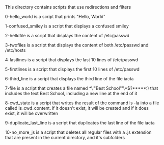 This directory contains scripts that use redirections and filters

0-hello_world is a script that prints "Hello, World"

1-confused_smiley is a script that displays a confused smiley

2-hellofile is a script that displays the content of /etc/passwd

3-twofiles is a script that displays the content of both /etc/passwd and /etc/hosts

4-lastlines is a script that displays the last 10 lines of /etc/passwd

5-firstlines is a script that displays the first 10 lines of /etc/passwd

6-third_line is a script that displays the third line of the file iacta

7-file is a script that creates a file named \*\\'"Best School"\'\\*$\?\*\*\*\*\*:) that includes the text Best School, including a new line at the end of it

8-cwd_state is a script that writes the result of the command ls -la into a file called ls_cwd_content. if it doesn't exist, it will be created and if it does exist, it will be overwritten

9-duplicate_last_line is a script that duplicates the last line of the file iacta

10-no_more_js is a script that deletes all regular files with a .js extension that are present in the current directory, and it's subfolders

